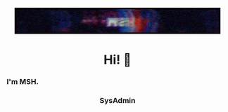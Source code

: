 <p align="center">
<img src="https://github.com/msh-8/msh-8/blob/main/images/msh-8_banner_arc.gif"></p>
<h1 align="center"> Hi! 👋</h1>
<h3 aligh="center"> I'm MSH.</h3>
<h3 align="center"> SysAdmin</h3>




<!--
**msh-8/msh-8** is a ✨ _special_ ✨ repository because its `README.md` (this file) appears on your GitHub profile.
Here are some ideas to get you started:

- 🔭 I’m currently working on ...
- 🌱 I’m currently learning ...
- 👯 I’m looking to collaborate on ...
- 🤔 I’m looking for help with ...
- 💬 Ask me about ...
- 📫 How to reach me: ...
- 😄 Pronouns: ...
- ⚡ Fun fact: ...
-->
